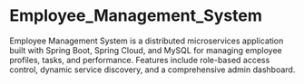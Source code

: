 # Employee_Management_System
Employee Management System is a distributed microservices application built with Spring Boot, Spring Cloud, and MySQL for managing employee profiles, tasks, and performance. Features include role-based access control, dynamic service discovery, and a comprehensive admin dashboard.
